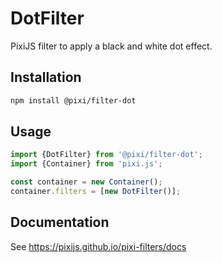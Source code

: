 # DotFilter

PixiJS filter to apply a black and white dot effect.

## Installation

```bash
npm install @pixi/filter-dot
```

## Usage

```js
import {DotFilter} from '@pixi/filter-dot';
import {Container} from 'pixi.js';

const container = new Container();
container.filters = [new DotFilter()];
```

## Documentation

See https://pixijs.github.io/pixi-filters/docs